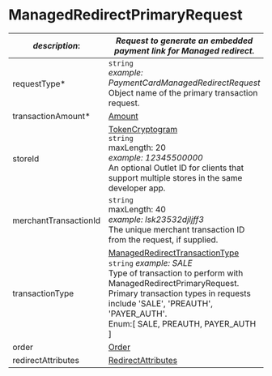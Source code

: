 
# ManagedRedirectPrimaryRequest

| *description*:   | *Request to generate an embedded payment link for Managed redirect.*|
|----|----|
| requestType* |    ``` string ```   <br/>  *example: PaymentCardManagedRedirectRequest* <br/> Object name of the primary transaction request.|
| transactionAmount* | [Amount](?path=docs/schemas-md/Amount.md)|  
| storeId | [TokenCryptogram](?path=docs/schemas-md/TokenCryptogram.md)  <br/>   ``` string ```  <br/>  maxLength: 20 <br/> *example: 12345500000* <br/> An optional Outlet ID for clients that support multiple stores in the same developer app.|
| merchantTransactionId |    ``` string ``` <br/> maxLength: 40 <br/> *example: lsk23532djljff3* <br/> The unique merchant transaction ID from the request, if supplied.|
| transactionType |  [ManagedRedirectTransactionType](?path=docs/schemas-md/ManagedRedirectTransactionType.md)  <br/> ``` string ```   *example: SALE* <br/> Type of transaction to perform with ManagedRedirectPrimaryRequest. Primary transaction types in requests include 'SALE', 'PREAUTH', 'PAYER_AUTH'. <br/> Enum:[ SALE, PREAUTH, PAYER_AUTH ]|
| order | [Order](?path=docs/schemas-md/Order.md)|
| redirectAttributes | [RedirectAttributes](?path=docs/schemas-md/RedirectAttributes.md)|   


